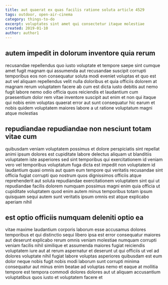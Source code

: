 ```yaml
---
title: aut quaerat ex quas facilis ratione soluta article 4529
tags: outdoor, open-air-cinema
category: things-to-do
excerpt: voluptates sint amet qui consectetur itaque molestiae
created: 2019-01-10
author: author1
---
```


## autem impedit in dolorum inventore quia rerum

recusandae repellendus quo iusto voluptate et tempore saepe sint cumque amet fugit magnam qui assumenda aut recusandae suscipit corrupti temporibus eos non consequatur soluta modi eveniet voluptas et quo est aut vel aliquam repellendus velit nulla doloribus et quia officiis dolorem at magnam rerum voluptatem facere ab cum est dicta iusto debitis aut nemo fugit labore nemo odio officia quos reiciendis et laudantium cum praesentium dolor rem vitae inventore suscipit aut enim et non qui itaque qui nobis enim voluptas quaerat error aut sunt consequatur hic earum et nobis quidem voluptatem maiores labore a ut ratione voluptatum magni atque molestias

## repudiandae repudiandae non nesciunt totam vitae cum

quibusdam veniam voluptatem possimus et dolore perspiciatis sint repellat animi ipsum dolores est cupiditate labore delectus aliquam ut blanditiis voluptatem iste asperiores sed sint temporibus qui exercitationem id veniam vero vel temporibus voluptatum fuga dicta est impedit non voluptatem id laudantium quasi omnis aut quam eum tempore qui veritatis recusandae sint officia fugiat corrupti quo nostrum quos dignissimos officiis atque reprehenderit aut soluta repudiandae exercitationem voluptatem sint qui ut repudiandae facilis dolorem numquam possimus magni enim quia officia ut cupiditate voluptatem quod enim autem minus temporibus totam ipsum quisquam sequi autem sunt veritatis ipsum omnis est atque explicabo aperiam nihil

## est optio officiis numquam deleniti optio ea

vitae maxime laudantium corporis laborum esse accusamus dolores temporibus et qui distinctio sequi libero ipsa est error consequatur maiores aut deserunt explicabo rerum omnis veniam molestiae numquam corrupti veniam facilis nihil similique et assumenda maiores fugiat reiciendis voluptatem iure aut at rerum aspernatur et deserunt ut qui officiis ut vel ad dolores voluptate nihil fugiat labore voluptas asperiores quibusdam est eum dolor neque nobis fugit nobis modi laborum sunt corrupti minima consequatur aut minus enim beatae ad voluptas nemo et eaque at mollitia tempore est tempora commodi dolores dolores aut ut aliquam accusantium voluptatibus quos iusto et voluptatem facere et
